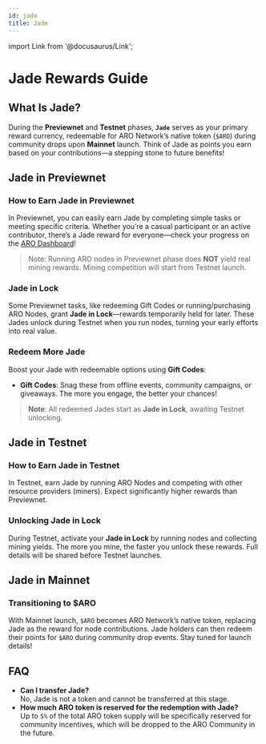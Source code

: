 ```yaml
---
id: jade
title: Jade
---
```

import Link from '@docusaurus/Link';

# Jade Rewards Guide

## What Is Jade?

During the **Previewnet** and **Testnet** phases, **`Jade`** serves as your primary reward currency, redeemable for ARO Network’s native token (`$ARO`) during community drops upon **Mainnet** launch. Think of Jade as points you earn based on your contributions—a stepping stone to future benefits!

## Jade in Previewnet

### How to Earn Jade in Previewnet
In Previewnet, you can easily earn Jade by completing simple tasks or meeting specific criteria. Whether you’re a casual participant or an active contributor, there’s a Jade reward for everyone—check your progress on the [ARO Dashboard](https://dashboard.aro.network)!

>Note: Running ARO nodes in Previewnet phase does **NOT** yield real mining rewards. Mining competition will start from Testnet launch. 

### Jade in Lock
Some Previewnet tasks, like redeeming Gift Codes or running/purchasing ARO Nodes, grant **Jade in Lock**—rewards temporarily held for later. These Jades unlock during Testnet when you run nodes, turning your early efforts into real value.

### Redeem More Jade
Boost your Jade with redeemable options using **Gift Codes**:

- **Gift Codes**: Snag these from offline events, community campaigns, or giveaways. The more you engage, the better your chances!

> **Note**: All redeemed Jades start as **Jade in Lock**, awaiting Testnet unlocking.

## Jade in Testnet

### How to Earn Jade in Testnet
In Testnet, earn Jade by running ARO Nodes and competing with other resource providers (miners). Expect significantly higher rewards than Previewnet.

### Unlocking Jade in Lock
During Testnet, activate your **Jade in Lock** by running nodes and collecting mining yields. The more you mine, the faster you unlock these rewards. Full details will be shared before Testnet launches.

## Jade in Mainnet

### Transitioning to $ARO
With Mainnet launch, `$ARO` becomes ARO Network’s native token, replacing Jade as the reward for node contributions. Jade holders can then redeem their points for `$ARO` during community drop events. Stay tuned for launch details!

## FAQ

- **Can I transfer Jade?**  
  No, Jade is not a token and cannot be transferred at this stage.
- **How much ARO token is reserved for the redemption with Jade?**  
  Up to `5%` of the total ARO token supply will be specifically reserved for community incentives, which will be dropped to the ARO Community in the future.